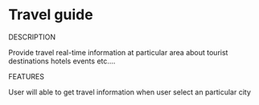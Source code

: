 # Travel guide

DESCRIPTION

Provide travel real-time information at particular area about tourist destinations hotels events etc....

FEATURES

User will able to get travel information when user select an particular city


